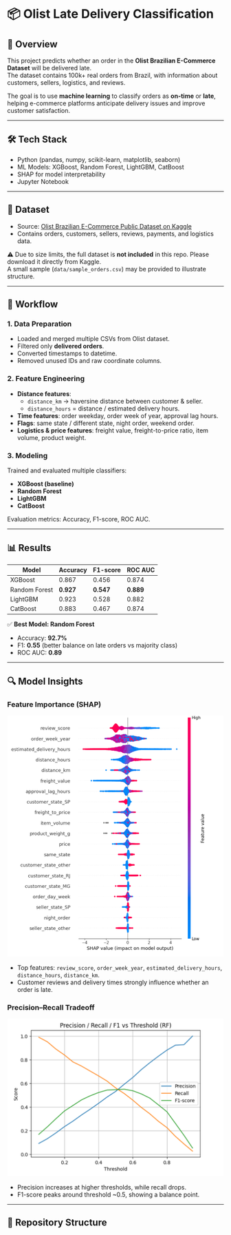 # 📦 Olist Late Delivery Classification  

## 📌 Overview  
This project predicts whether an order in the **Olist Brazilian E-Commerce Dataset** will be delivered late.  
The dataset contains 100k+ real orders from Brazil, with information about customers, sellers, logistics, and reviews.  

The goal is to use **machine learning** to classify orders as **on-time** or **late**, helping e-commerce platforms anticipate delivery issues and improve customer satisfaction.  

---

## 🛠️ Tech Stack  
- Python (pandas, numpy, scikit-learn, matplotlib, seaborn)  
- ML Models: XGBoost, Random Forest, LightGBM, CatBoost  
- SHAP for model interpretability  
- Jupyter Notebook  

---

## 📂 Dataset  
- Source: [Olist Brazilian E-Commerce Public Dataset on Kaggle](https://www.kaggle.com/datasets/olistbr/brazilian-ecommerce)  
- Contains orders, customers, sellers, reviews, payments, and logistics data.  

⚠️ Due to size limits, the full dataset is **not included** in this repo. Please download it directly from Kaggle.  
A small sample (`data/sample_orders.csv`) may be provided to illustrate structure.  

---

## 🚀 Workflow  

### 1. Data Preparation  
- Loaded and merged multiple CSVs from Olist dataset.  
- Filtered only **delivered orders**.  
- Converted timestamps to datetime.  
- Removed unused IDs and raw coordinate columns.  

### 2. Feature Engineering  
- **Distance features**:  
  - `distance_km` → haversine distance between customer & seller.  
  - `distance_hours` = distance / estimated delivery hours.  
- **Time features**: order weekday, order week of year, approval lag hours.  
- **Flags**: same state / different state, night order, weekend order.  
- **Logistics & price features**: freight value, freight-to-price ratio, item volume, product weight.  

### 3. Modeling  
Trained and evaluated multiple classifiers:  
- **XGBoost (baseline)**  
- **Random Forest**  
- **LightGBM**  
- **CatBoost**  

Evaluation metrics: Accuracy, F1-score, ROC AUC.  

---

## 📊 Results  

| Model        | Accuracy | F1-score | ROC AUC |
|--------------|----------|----------|---------|
| XGBoost      | 0.867    | 0.456    | 0.874   |
| Random Forest| **0.927**| **0.547**| **0.889** |
| LightGBM     | 0.923    | 0.528    | 0.882   |
| CatBoost     | 0.883    | 0.467    | 0.874   |

✅ **Best Model: Random Forest**  
- Accuracy: **92.7%**  
- F1: **0.55** (better balance on late orders vs majority class)  
- ROC AUC: **0.89**  

---

## 🔍 Model Insights  

### Feature Importance (SHAP)  
![SHAP feature importance](results/shap_summary.png)  

- Top features: `review_score`, `order_week_year`, `estimated_delivery_hours`, `distance_hours`, `distance_km`.  
- Customer reviews and delivery times strongly influence whether an order is late.  

### Precision–Recall Tradeoff  
![Precision Recall Threshold](results/precision_recall.png)  

- Precision increases at higher thresholds, while recall drops.  
- F1-score peaks around threshold ~0.5, showing a balance point.  

---

## 📎 Repository Structure  
